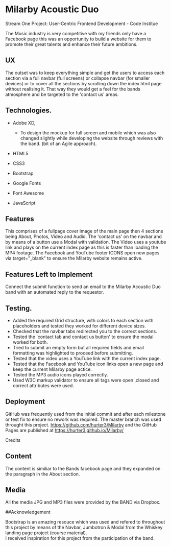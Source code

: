 # Milarby Acoustic Duo

Stream One Project: User-Centric Frontend Development - Code Institue
 
The Music industry is very competitive with my friends only have a Facebook page this was an opportunity
to build a website for them to promote their great talents and enhance their future ambitions.


## UX

The outset was to keep everything simple and get the users to access each section via a full navbar (full screens)
or collapse navbar (for smaller devices) or to cover all the sections by scrolling down the index.html page
without realising it.
That way they would get a feel for the bands atmosphere and be targeted to the 'contact us' areas.

## Technologies.
- Adobe XD,
  - To design the mockup for full screen and mobile which was also changed slightly while 
    developing the website through reviews with the band. (bit of an Agile approach).

- HTML5
- CSS3
- Bootstrap
- Google Fonts
- Font Awesome
- JavaScript

## Features

This comprises of a fullpage cover image of the main page then 4 sections being About, Photos, Video and Audio.
The 'contact us' on the navbar and by means of a button use a Modal with validation.
The Video uses a youtube link and plays on the current index page as this is faster than loading the MP4 footage.
The Facebook and YouTube footer ICONS open new pages via target="_blank" to ensure the Milarby website remains active. 

## Features Left to Implement
Connect the submit function to send an email to the Milarby Acoustic Duo band with an automated reply to the requestor.

## Testing.
- Added the required Grid structure, with colors to each section with placeholders and tested they worked for different device sizes.
- Checked that the navbar tabs redirected you to the correct sections.
- Tested the 'contact tab and contact us button' to ensure the modal worked for both.
- Tried to submit an empty form but all required fields and email formatting was highlighted to proceed before submitting.
- Tested that the video uses a YouTube link with the current index page.
- Tested that the Facebook and YouTube icon links open a new page and keep the current Milarby page actice.
- Tested the MP3 audio icons played correctly.
- Used W3C markup validator to ensure all tags were open ,closed and correct attributes were used.


## Deployment
GitHub was frequently used from the initial commit and after each milestone or test fix to ensure 
no rework was required.
The master branch was used throught this project.
https://github.com/hurter3/Milarby
and the GitHub Pages are published at
https://hurter3.github.io/Milarby/

Credits

## Content
The content is similiar to the Bands facebook page and they expanded on the paragraph in the About section.

## Media
All the media JPG and MP3 files were provided by the BAND via Dropbox. 

##Acknowledgement

Bootstrap is an amazing resouce which was used and refered to throughout this project
by means of the Navbar, Jumbotron & Modal from the Whiskey landing page project (course material).  
I received inspiration for this project from the participation of the band.








